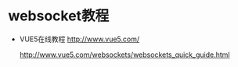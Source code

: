 # websocket教程

- VUE5在线教程 http://www.vue5.com/

  http://www.vue5.com/websockets/websockets_quick_guide.html